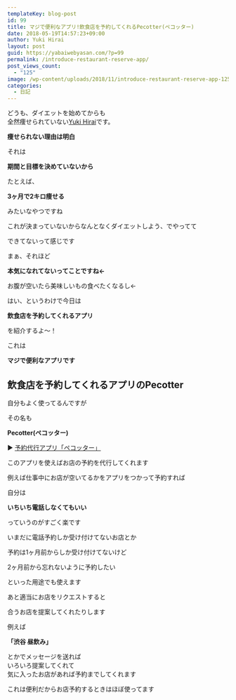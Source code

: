 ```yaml
---
templateKey: blog-post
id: 99
title: マジで便利なアプリ!飲食店を予約してくれるPecotter(ペコッター)
date: 2018-05-19T14:57:23+09:00
author: Yuki Hirai
layout: post
guid: https://yabaiwebyasan.com/?p=99
permalink: /introduce-restaurant-reserve-app/
post_views_count:
  - "125"
image: /wp-content/uploads/2018/11/introduce-restaurant-reserve-app-125x125.png
categories:
  - 日記
---
```

どうも、ダイエットを始めてからも  
全然痩せられていない<a href="https://twitter.com/iamseninja" target="_blank" rel="nofollow noopener">Yuki Hirai</a>です。

<span class="sobig"><b>痩せられない理由は明白</b></span>

それは

<span class="big"><b>期間と目標を決めていないから</b></span>

たとえば、

**3ヶ月で2キロ痩せる**

みたいなやつですね

これが決まっていないからなんとなくダイエットしよう、でやってて

できてないって感じです

まぁ、それほど

<span class="sobig"><b>本気になれてないってことですね←</b></span>

お腹が空いたら美味しいもの食べたくなるし←

はい、というわけで今日は

<span class="sobig"><b>飲食店を予約してくれるアプリ</b></span>

を紹介するよ〜！

これは

<span class="sobig"><b>マジで便利なアプリです</b></span>

## 飲食店を予約してくれるアプリのPecotter

自分もよく使ってるんですが

その名も

<span class="sobig"><b>Pecotter(ペコッター)</b></span>

▶︎ <a href="https://itunes.apple.com/jp/app/%E4%BA%88%E7%B4%84%E4%BB%A3%E8%A1%8C%E3%82%A2%E3%83%97%E3%83%AA-%E3%83%9A%E3%82%B3%E3%83%83%E3%82%BF%E3%83%BC/id911376362?mt=8" target="_blank" rel="nofollow noopener">予約代行アプリ「ペコッター」</a>

このアプリを使えばお店の予約を代行してくれます

例えば仕事中にお店が空いてるかをアプリをつかって予約すれば

自分は

<span class="big"><b>いちいち電話しなくてもいい</b></span>

っていうのがすごく楽です

いまだに電話予約しか受け付けてないお店とか

予約は1ヶ月前からしか受け付けてないけど

2ヶ月前から忘れないように予約したい

といった用途でも使えます

あと適当にお店をリクエストすると

合うお店を提案してくれたりします

例えば

**「渋谷 昼飲み」**

とかでメッセージを送れば  
いろいろ提案してくれて  
気に入ったお店があれば予約までしてくれます

これは便利だからお店予約するときはほぼ使ってます